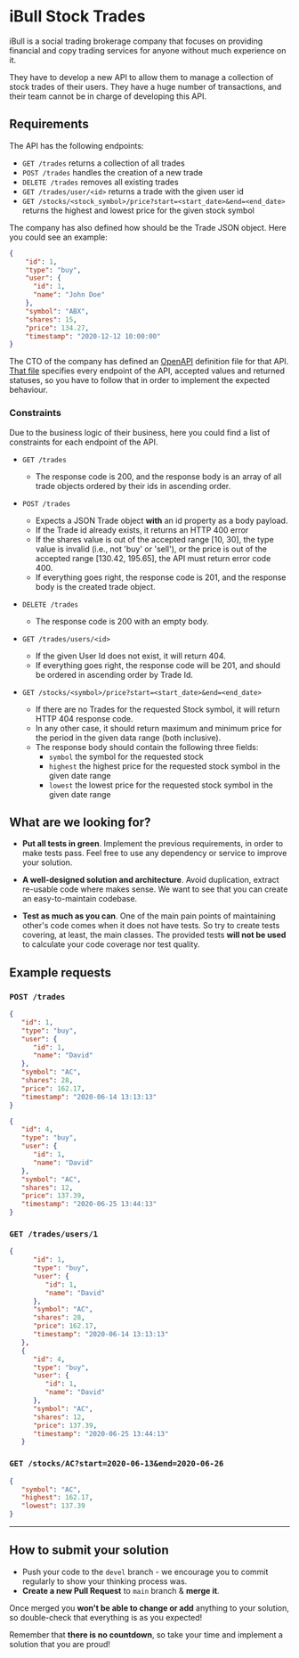 # iBull Stock Trades

iBull is a social trading brokerage company that focuses on providing financial and copy trading services for anyone
 without much experience on it.
 
They have to develop a new API to allow them to manage a collection of stock trades of their users. They have
 a huge number of transactions, and their team cannot be in charge of developing this API.
 
## Requirements

The API has the following endpoints:

* `GET /trades` returns a collection of all trades
* `POST /trades` handles the creation of a new trade
* `DELETE /trades` removes all existing trades
* `GET /trades/user/<id>` returns a trade with the given user id
* `GET /stocks/<stock_symbol>/price?start=<start_date>&end=<end_date>` returns the highest and lowest price for the given stock symbol

The company has also defined how should be the Trade JSON object. Here you could see an example: 

```json
{
    "id": 1,
    "type": "buy",
    "user": {
      "id": 1,
      "name": "John Doe"
    },
    "symbol": "ABX",
    "shares": 15,
    "price": 134.27,  
    "timestamp": "2020-12-12 10:00:00"
}
```

The CTO of the company has defined an [OpenAPI](https://swagger.io/specification/) definition file for that API. [That
 file](./api.specs.yaml) specifies every endpoint of the API, accepted values and returned statuses, so you have to follow that in order
 to implement the expected behaviour. 

### Constraints

Due to the business logic of their business, here you could find a list of constraints for each
 endpoint of the API. 
 
* `GET /trades`
    * The response code is 200, and the response body is an array of all trade objects ordered by their 
    ids in ascending order.
 
* `POST /trades`
    * Expects a JSON Trade object **with** an id property as a body payload. 
    * If the Trade id already exists, it returns an HTTP 400 error
    * If the shares value is out of the accepted range [10, 30], 
    the type value is invalid (i.e., not 'buy' or 'sell'), or the price is out of the accepted range [130.42, 195.65], 
    the API must return error code 400. 
    * If everything goes right, the response code is 201, and the response body is the created trade object.
    
* `DELETE /trades`
    * The response code is 200 with an empty body.
    
* `GET /trades/users/<id>`
    * If the given User Id does not exist, it will return 404.
    * If everything goes right, the response code will be 201, and should be ordered in ascending order by Trade Id.  

* `GET /stocks/<symbol>/price?start=<start_date>&end=<end_date>`
    * If there are no Trades for the requested Stock symbol, it will return HTTP 404 response code. 
    * In any other case, it should return maximum and minimum price for the period in the given data range (both inclusive).
    * The response body should contain the following three fields:
        * `symbol` the symbol for the requested stock
        * `highest` the highest price for the requested stock symbol in the given date range
        * `lowest`  the lowest price for the requested stock symbol in the given date range 

## What are we looking for?

* **Put all tests in green**. Implement the previous requirements, in order to make tests pass. Feel free to 
use any dependency or service to improve your solution.

* **A well-designed solution and architecture**. Avoid duplication, extract re-usable code
where makes sense. We want to see that you can create an easy-to-maintain codebase.

* **Test as much as you can**. One of the main pain points of maintaining other's code
comes when it does not have tests. So try to create tests covering, at least, the main classes. The provided tests **will
not be used** to calculate your code coverage nor test quality.  

## Example requests

### `POST /trades`
```json
{
   "id": 1,
   "type": "buy",
   "user": {
      "id": 1,
      "name": "David"
   },
   "symbol": "AC",
   "shares": 28,
   "price": 162.17,
   "timestamp": "2020-06-14 13:13:13"
}
```
```json
{
   "id": 4,
   "type": "buy",
   "user": {
      "id": 1,
      "name": "David"
   },
   "symbol": "AC",
   "shares": 12,
   "price": 137.39,
   "timestamp": "2020-06-25 13:44:13"
}
```

### `GET /trades/users/1`
```json
{
      "id": 1,
      "type": "buy",
      "user": {
         "id": 1,
         "name": "David"
      },
      "symbol": "AC",
      "shares": 28,
      "price": 162.17,
      "timestamp": "2020-06-14 13:13:13"
   },
   {
      "id": 4,
      "type": "buy",
      "user": {
         "id": 1,
         "name": "David"
      },
      "symbol": "AC",
      "shares": 12,
      "price": 137.39,
      "timestamp": "2020-06-25 13:44:13"
   }
```

### `GET /stocks/AC?start=2020-06-13&end=2020-06-26`
```json
{
   "symbol": "AC",
   "highest": 162.17,
   "lowest": 137.39
}
```

---

## How to submit your solution

* Push your code to the `devel` branch - we encourage you to commit regularly to show your thinking process was.
* **Create a new Pull Request** to `main` branch & **merge it**.

Once merged you **won't be able to change or add** anything to your solution, so double-check that everything is as
you expected!

Remember that **there is no countdown**, so take your time and implement a solution that you are proud!
